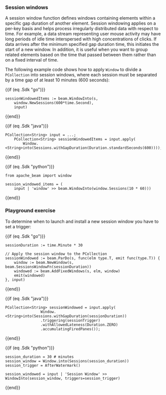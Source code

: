 <!--
Licensed under the Apache License, Version 2.0 (the "License");
you may not use this file except in compliance with the License.
You may obtain a copy of the License at

http://www.apache.org/licenses/LICENSE-2.0

Unless required by applicable law or agreed to in writing, software
distributed under the License is distributed on an "AS IS" BASIS,
WITHOUT WARRANTIES OR CONDITIONS OF ANY KIND, either express or implied.
See the License for the specific language governing permissions and
limitations under the License.
-->

### Session windows

A session window function defines windows containing elements within a specific gap duration of another element. Session windowing applies on a per-key basis and helps process irregularly distributed data with respect to time. For example, a data stream representing user mouse activity may have long periods of idle time interspersed with high concentrations of clicks. If data arrives after the minimum specified gap duration time, this initiates the start of a new window. In addition, it is useful when you want to group related elements based on the time that passed between them rather than on a fixed interval of time.

The following example code shows how to apply `Window` to divide a `PCollection` into session windows, where each session must be separated by a time gap of at least 10 minutes (600 seconds):

{{if (eq .Sdk "go")}}
```
sessionWindowedItems := beam.WindowInto(s,
	window.NewSessions(600*time.Second),
	input)
```
{{end}}

{{if (eq .Sdk "java")}}
```
PCollection<String> input = ...;
    PCollection<String> sessionWindowedItems = input.apply(
        Window.<String>into(Sessions.withGapDuration(Duration.standardSeconds(600))));
```
{{end}}

{{if (eq .Sdk "python")}}
```
from apache_beam import window

session_windowed_items = (
    input | 'window' >> beam.WindowInto(window.Sessions(10 * 60)))
```
{{end}}

### Playground exercise

To determine when to launch and install a new session window you have to set a trigger:

{{if (eq .Sdk "go")}}
```
sessionDuration := time.Minute * 30

// Apply the session window to the PCollection
sessionWindowed := beam.ParDo(s, func(elm type.T, emit func(type.T)) {
    window := beam.NewWindow(s, beam.SessionsWindowFn(sessionDuration))
    windowed := beam.AddFixedWindows(s, elm, window)
    emit(windowed)
}, input)
```
{{end}}

{{if (eq .Sdk "java")}}
```
PCollection<String> sessionWindowed = input.apply(
                Window.<String>into(Sessions.withGapDuration(sessionDuration))
                .triggering(sessionTrigger)
                .withAllowedLateness(Duration.ZERO)
                .accumulatingFiredPanes());
```
{{end}}

{{if (eq .Sdk "python")}}
```
session_duration = 30 # minutes
session_window = Window.into(Sessions(session_duration))
session_trigger = AfterWatermark()

session_windowed = input | 'Session Window' >> WindowInto(session_window, triggers=session_trigger)
```
{{end}}